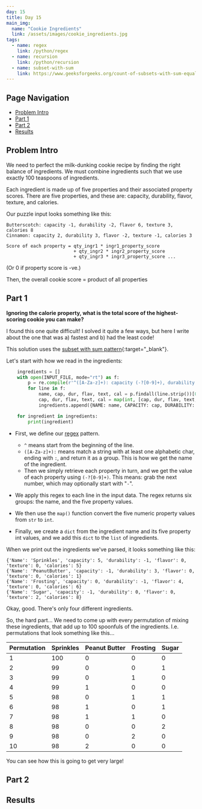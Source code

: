 ```yaml
---
day: 15
title: Day 15
main_img:
  name: "Cookie Ingredients"
  link: /assets/images/cookie_ingredients.jpg
tags: 
  - name: regex
    link: /python/regex
  - name: recursion
    link: /python/recursion
  - name: subset-with-sum
    link: https://www.geeksforgeeks.org/count-of-subsets-with-sum-equal-to-x-using-recursion/
---
```


## Page Navigation

- [Problem Intro](#problem-intro)
- [Part 1](#part-1)
- [Part 2](#part-2)
- [Results](#results)

## Problem Intro

We need to perfect the milk-dunking cookie recipe by finding the right balance of ingredients.  We must combine ingredients such that we use exactly 100 teaspoons of ingredients.

Each ingredient is made up of five properties and their associated property scores.
There are five properties, and these are: capacity, durability, flavor, texture, and calories.

Our puzzle input looks something like this:

```text
Butterscotch: capacity -1, durability -2, flavor 6, texture 3, calories 8
Cinnamon: capacity 2, durability 3, flavor -2, texture -1, calories 3
```

```
Score of each property = qty_ingr1 * ingr1_property_score
                         + qty_ingr2 * ingr2_property_score
                         + qty_ingr3 * ingr3_property_score ... 
```
                         
(Or 0 if property score is -ve.)

Then, the overall cookie score = product of all properties

## Part 1

**Ignoring the calorie property, what is the total score of the highest-scoring cookie you can make?**

I found this one quite difficult!  I solved it quite a few ways, but here I write about the one that was a) fastest and b) had the least code!

This solution uses the [subset with sum pattern](https://www.geeksforgeeks.org/count-of-subsets-with-sum-equal-to-x-using-recursion/){:target="_blank"}.

Let's start with how we read in the ingredients:

```python
    ingredients = []
    with open(INPUT_FILE, mode="rt") as f:
        p = re.compile(r'^([A-Za-z]+): capacity (-?[0-9]+), durability (-?[0-9]+), flavor (-?[0-9]+), texture (-?[0-9]+), calories (-?[0-9]+)$')
        for line in f:
            name, cap, dur, flav, text, cal = p.findall(line.strip())[0]
            cap, dur, flav, text, cal = map(int, [cap, dur, flav, text, cal])
            ingredients.append({NAME: name, CAPACITY: cap, DURABILITY: dur, FLAVOR: flav, TEXTURE: text, CALORIES: cal})

    for ingredient in ingredients:
        print(ingredient)
```

- First, we define our [regex](/python/regex) pattern.
  - `^` means start from the beginning of the line.
  - `([A-Za-z]+):` means match a string with at least one alphabetic char, ending with `:`, and return it as a group. This is how we get the name of the ingredient.
  - Then we simply retrieve each property in turn, and we get the value of each property using `(-?[0-9]+)`.  This means: grab the next number, which may optionally start with "`-`".

- We apply this regex to each line in the input data.  The regex returns six groups: the name, and the five property values.
- We then use the `map()` function convert the five numeric property values from `str` to `int`.
- Finally, we create a `dict` from the ingredient name and its five property int values, and we add this `dict` to the `list` of ingredients.

When we print out the ingredients we've parsed, it looks something like this:

```text
{'Name': 'Sprinkles', 'capacity': 5, 'durability': -1, 'flavor': 0, 'texture': 0, 'calories': 5}
{'Name': 'PeanutButter', 'capacity': -1, 'durability': 3, 'flavor': 0, 'texture': 0, 'calories': 1}       
{'Name': 'Frosting', 'capacity': 0, 'durability': -1, 'flavor': 4, 'texture': 0, 'calories': 6}
{'Name': 'Sugar', 'capacity': -1, 'durability': 0, 'flavor': 0, 'texture': 2, 'calories': 8}
```

Okay, good.  There's only four different ingredients.

So, the hard part... We need to come up with every permutation of mixing these ingredients, that add up to 100 spoonfuls of the ingredients. I.e. permutations that look something like this...

|Permutation|Sprinkles|Peanut Butter|Frosting|Sugar|
|---------|-------|-------|-------|-------|
|1        |100|0|0|0|
|2        |99|0|0|1|
|3        |99|0|1|0|
|4        |99|1|0|0|
|5        |98|0|1|1|
|6        |98|1|0|1|
|7        |98|1|1|0|
|8        |98|0|0|2|
|9        |98|0|2|0|
|10       |98|2|0|0|

You can see how this is going to get very large!



## Part 2

## Results